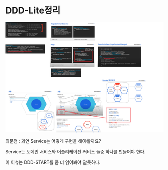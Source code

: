 # DDD-Lite정리

![](../../.gitbook/assets/ddd-.png)

의문점 : 과연 Service는 어떻게 구현을 해야할까요?

Service는 도메인 서비스와 어플리케이션 서비스 둘중 하나를 만들어야 한다.

이 이슈는 DDD-START를 좀 더 읽어봐야 알듯하다.

